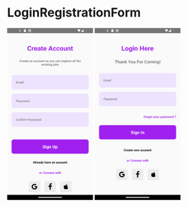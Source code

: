 # LoginRegistrationForm


<img src="https://github.com/Meenaketan7/LoginRegistrationForm/blob/main/ScreenShots/Screenshot_1682842948.png" data-canonical-src="https://github.com/Meenaketan7/LoginRegistrationForm/blob/main/ScreenShots/Screenshot_1682842948.png" width="200" height="400" />


<img src="https://github.com/Meenaketan7/LoginRegistrationForm/blob/main/ScreenShots/Screenshot_1682842963.png" data-canonical-src="https://github.com/Meenaketan7/LoginRegistrationForm/blob/main/ScreenShots/Screenshot_1682842963.png" width="200" height="400" />
